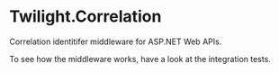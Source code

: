 # Twilight.Correlation
Correlation identitifer middleware for ASP.NET Web APIs.

To see how the middleware works, have a look at the integration tests.